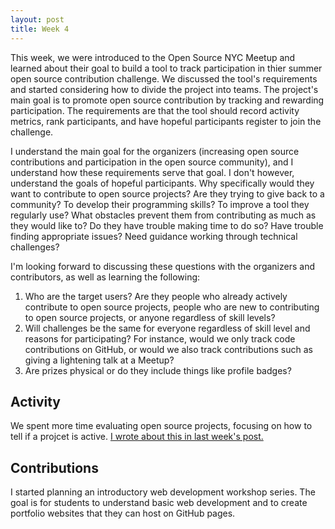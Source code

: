 ```yaml
---
layout: post
title: Week 4
---
```



This week, we were introduced to the Open Source NYC Meetup and learned about their goal to build a tool to track participation in thier summer open source contribution challenge. We discussed the tool's requirements and started considering how to divide the project into teams. The project's main goal is to promote open source contribution by tracking and rewarding participation. The requirements are that the tool should record activity metrics, rank participants, and have hopeful participants register to join the challenge.

I understand the main goal for the organizers (increasing open source contributions and participation in the open source community), and I understand how these requirements serve that goal. I don't however, understand the goals of hopeful participants. Why specifically would they want to contribute to open source projects? Are they trying to give back to a community? To develop their programming skills? To improve a tool they regularly use? What obstacles prevent them from contributing as much as they would like to? Do they have trouble making time to do so? Have trouble finding appropriate issues? Need guidance working through technical challenges?

I'm looking forward to discussing these questions with the organizers and contributors, as well as learning the following:
1. Who are the target users? Are they people who already actively contribute to open source projects, people who are new to contributing to open source projects, or anyone regardless of skill levels?
2. Will challenges be the same for everyone regardless of skill level and reasons for participating? For instance, would we only track code contributions on GitHub, or would we also track contributions such as giving a lightening talk at a Meetup?
3. Are prizes physical or do they include things like profile badges?

## Activity
We spent more time evaluating open source projects, focusing on how to tell if a projcet is active. [I wrote about this in last week's post.](https://hunter-college-ossd-spr19.github.io/codesue-weekly/week03/) 

## Contributions
I started planning an introductory web development workshop series. The goal is for students to understand basic web development and to create portfolio websites that they can host on GitHub pages.

